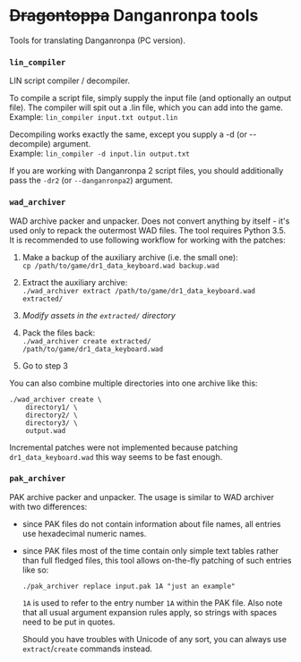 <s>Dragontoppa</s> Danganronpa tools
====================================

Tools for translating Danganronpa (PC version).

### `lin_compiler`

LIN script compiler / decompiler.

To compile a script file, simply supply the input file (and optionally an
output file). The compiler will spit out a .lin file, which you can add into
the game.  
Example: `lin_compiler input.txt output.lin`

Decompiling works exactly the same, except you supply a -d (or --decompile)
argument.  
Example: `lin_compiler -d input.lin output.txt`

If you are working with Danganronpa 2 script files, you should additionally
pass the `-dr2` (or `--danganronpa2`) argument.

### `wad_archiver`

WAD archive packer and unpacker. Does not convert anything by itself - it's
used only to repack the outermost WAD files. The tool requires Python 3.5. It
is recommended to use following workflow for working with the patches:

1. Make a backup of the auxiliary archive (i.e. the small one):  
   `cp /path/to/game/dr1_data_keyboard.wad backup.wad`

2. Extract the auxiliary archive:  
   `./wad_archiver extract /path/to/game/dr1_data_keyboard.wad extracted/`

3. *Modify assets in the `extracted/` directory*

4. Pack the files back:  
   `./wad_archiver create extracted/ /path/to/game/dr1_data_keyboard.wad`

5. Go to step 3

You can also combine multiple directories into one archive like this:

    ./wad_archiver create \
        directory1/ \
        directory2/ \
        directory3/ \
        output.wad

Incremental patches were not implemented because patching
`dr1_data_keyboard.wad` this way seems to be fast enough.

### `pak_archiver`

PAK archive packer and unpacker. The usage is similar to WAD archiver with two
differences:

- since PAK files do not contain information about file names, all entries
  use hexadecimal numeric names.
- since PAK files most of the time contain only simple text tables rather than
  full fledged files, this tool allows on-the-fly patching of such entries like
  so:

      ./pak_archiver replace input.pak 1A "just an example"

  `1A` is used to refer to the entry number `1A` within the PAK file. Also note
  that all usual argument expansion rules apply, so strings with spaces need to
  be put in quotes.

  Should you have troubles with Unicode of any sort, you can always use
  `extract`/`create` commands instead.
